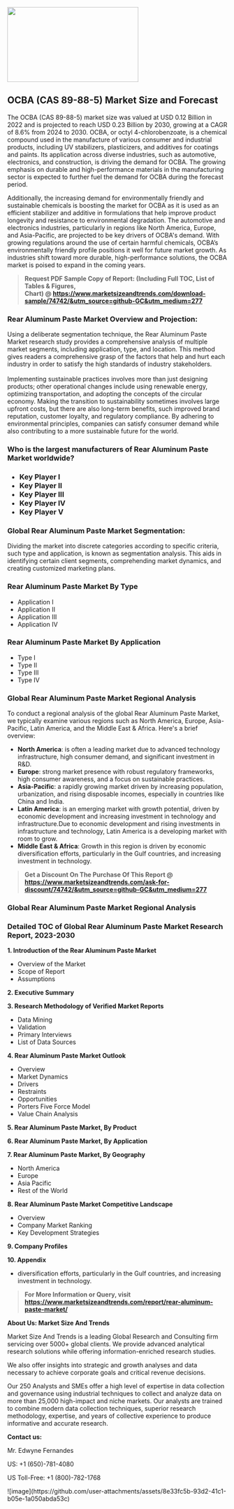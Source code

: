 <p><img class="alignnone size-medium wp-image-20088" src="https://ffe5etoiles.com/wp-content/uploads/2024/12/MST1-300x171.png" alt="" width="300" height="171" /></p><h2>OCBA (CAS 89-88-5) Market Size and Forecast</h2><p>The OCBA (CAS 89-88-5) market size was valued at USD 0.12 Billion in 2022 and is projected to reach USD 0.23 Billion by 2030, growing at a CAGR of 8.6% from 2024 to 2030. OCBA, or octyl 4-chlorobenzoate, is a chemical compound used in the manufacture of various consumer and industrial products, including UV stabilizers, plasticizers, and additives for coatings and paints. Its application across diverse industries, such as automotive, electronics, and construction, is driving the demand for OCBA. The growing emphasis on durable and high-performance materials in the manufacturing sector is expected to further fuel the demand for OCBA during the forecast period.</p><p>Additionally, the increasing demand for environmentally friendly and sustainable chemicals is boosting the market for OCBA as it is used as an efficient stabilizer and additive in formulations that help improve product longevity and resistance to environmental degradation. The automotive and electronics industries, particularly in regions like North America, Europe, and Asia-Pacific, are projected to be key drivers of OCBA's demand. With growing regulations around the use of certain harmful chemicals, OCBA’s environmentally friendly profile positions it well for future market growth. As industries shift toward more durable, high-performance solutions, the OCBA market is poised to expand in the coming years.</p></p><blockquote id="" class=""><strong>Request PDF Sample Copy of Report: (Including Full TOC, List of Tables &amp; Figures, Chart)&nbsp;@&nbsp;<strong><a href="https://www.marketsizeandtrends.com/download-sample/74742/&utm_source=github-GC&utm_medium=277" target="_blank">https://www.marketsizeandtrends.com/download-sample/74742/&utm_source=github-GC&utm_medium=277</a></strong></strong></blockquote><h3 id="" class="">Rear Aluminum Paste Market&nbsp;Overview and Projection:</h3><p id="" class="">Using a deliberate segmentation technique, the Rear Aluminum Paste Market research study provides a comprehensive analysis of multiple market segments, including application, type, and location. This method gives readers a comprehensive grasp of the factors that help and hurt each industry in order to satisfy the high standards of industry stakeholders. <br /> <br />Implementing sustainable practices involves more than just designing products; other operational changes include using renewable energy, optimizing transportation, and adopting the concepts of the circular economy. Making the transition to sustainability sometimes involves large upfront costs, but there are also long-term benefits, such improved brand reputation, customer loyalty, and regulatory compliance. By adhering to environmental principles, companies can satisfy consumer demand while also contributing to a more sustainable future for the world.</p><h3 id="" class="">Who is the largest manufacturers of&nbsp;Rear Aluminum Paste Market worldwide?</h3><h3 class=""><p><ul><li>Key Player I </li><li> Key Player II </li><li> Key Player III </li><li> Key Player IV </li><li> Key Player V</li></ul></p></h3><h3 id="" class="">Global&nbsp;Rear Aluminum Paste Market Segmentation:</h3><p id="" class="">Dividing the market into discrete categories according to specific criteria, such type and application, is known as segmentation analysis. This aids in identifying certain client segments, comprehending market dynamics, and creating customized marketing plans.</p><h3 id="" class="">Rear Aluminum Paste Market&nbsp;By Type</h3><p><p><ul><li>Application I</li><li> Application II</li><li> Application III</li><li> Application IV</p></li></ul></p></p><h3 id="" class="">Rear Aluminum Paste Market&nbsp;By Application</h3><p class=""><p><ul><li>Type I</li><li> Type II</li><li> Type III</li><li> Type IV</li></ul></p></p><h3 id="" class="">Global Rear Aluminum Paste Market Regional Analysis</h3><p id="" class="">To conduct a regional analysis of the global Rear Aluminum Paste Market, we typically examine various regions such as North America, Europe, Asia-Pacific, Latin America, and the Middle East &amp; Africa. Here's a brief overview:</p><ul><li><strong>North America</strong>: is often a leading market due to advanced technology infrastructure, high consumer demand, and significant investment in R&amp;D.</li><li><strong>Europe</strong>: strong market presence with robust regulatory frameworks, high consumer awareness, and a focus on sustainable practices.</li><li><strong>Asia-Pacific</strong>: a rapidly growing market driven by increasing population, urbanization, and rising disposable incomes, especially in countries like China and India.</li><li><strong>Latin America</strong>: is an emerging market with growth potential, driven by economic development and increasing investment in technology and infrastructure.Due to economic development and rising investments in infrastructure and technology, Latin America is a developing market with room to grow.</li><li><strong>Middle East &amp; Africa</strong>: Growth in this region is driven by economic diversification efforts, particularly in the Gulf countries, and increasing investment in technology.</li></ul><blockquote id="" class=""><strong>Get a Discount On The Purchase Of This Report @ <strong><a href="https://www.marketsizeandtrends.com/ask-for-discount/74742/&utm_source=github-GC&utm_medium=277" target="_blank">https://www.marketsizeandtrends.com/ask-for-discount/74742/&utm_source=github-GC&utm_medium=277</a></strong></strong></blockquote><h3 id="" class="">Global Rear Aluminum Paste Market Regional Analysis</h3><h3 id="" class="">Detailed TOC of Global Rear Aluminum Paste Market Research Report, 2023-2030</h3><p id="" class=""><strong>1. Introduction of the Rear Aluminum Paste Market</strong></p><ul><li>Overview of the Market</li><li>Scope of Report</li><li>Assumptions</li></ul><p id="" class=""><strong>2. Executive Summary</strong></p><p id="" class=""><strong>3. Research Methodology of Verified Market Reports</strong></p><ul><li>Data Mining</li><li>Validation</li><li>Primary Interviews</li><li>List of Data Sources</li></ul><p id="" class=""><strong>4. Rear Aluminum Paste Market Outlook</strong></p><ul><li>Overview</li><li>Market Dynamics</li><li>Drivers</li><li>Restraints</li><li>Opportunities</li><li>Porters Five Force Model</li><li>Value Chain Analysis</li></ul><p id="" class=""><strong>5. Rear Aluminum Paste Market, By Product</strong></p><p id="" class=""><strong>6. Rear Aluminum Paste Market, By Application</strong></p><p id="" class=""><strong>7. Rear Aluminum Paste Market, By Geography</strong></p><ul><li>North America</li><li>Europe</li><li>Asia Pacific</li><li>Rest of the World</li></ul><p id="" class=""><strong>8. Rear Aluminum Paste Market Competitive Landscape</strong></p><ul><li>Overview</li><li>Company Market Ranking</li><li>Key Development Strategies</li></ul><p id="" class=""><strong>9. Company Profiles</strong></p><p id="" class=""><strong>10. Appendix</strong></p><ul><li>diversification efforts, particularly in the Gulf countries, and increasing investment in technology.</li></ul><blockquote id="" class=""><strong>For More Information or Query, visit <strong><strong><a href="https://www.marketsizeandtrends.com/report/rear-aluminum-paste-market/" target="_blank">https://www.marketsizeandtrends.com/report/rear-aluminum-paste-market/</a></strong></strong></strong></blockquote><p id="" class=""><strong>About Us: Market Size And Trends</strong></p><p id="" class="">Market Size And Trends is a leading Global Research and Consulting firm servicing over 5000+ global clients. We provide advanced analytical research solutions while offering information-enriched research studies.</p><p id="" class="">We also offer insights into strategic and growth analyses and data necessary to achieve corporate goals and critical revenue decisions.</p><p id="" class="">Our 250 Analysts and SMEs offer a high level of expertise in data collection and governance using industrial techniques to collect and analyze data on more than 25,000 high-impact and niche markets. Our analysts are trained to combine modern data collection techniques, superior research methodology, expertise, and years of collective experience to produce informative and accurate research.</p><p id="" class=""><strong>Contact us:</strong></p><p id="" class="">Mr. Edwyne Fernandes</p><p id="" class="">US: +1 (650)-781-4080</p><p id="" class="">US Toll-Free: +1 (800)-782-1768</p>
![image](https://github.com/user-attachments/assets/8e33fc5b-93d2-41c1-b05e-1a050abda53c)
